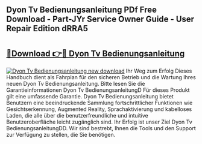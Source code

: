 ## Dyon Tv Bedienungsanleitung PDf Free Download - Part-JYr Service Owner Guide - User Repair Edition dRRA5

# <h2><a href="http://df1e42u.blite.top/?on=Dyon+Tv+Bedienungsanleitung">🔗Download 👉🔴 Dyon Tv Bedienungsanleitung</a></h2>

[![Dyon Tv Bedienungsanleitung new download](https://i.imgur.com/lujVjoI.png)](http://df1e42u.blite.top/?on=Dyon+Tv+Bedienungsanleitung)
Ihr Weg zum Erfolg Dieses Handbuch dient als Fahrplan für den sicheren Betrieb und die Wartung Ihres neuen Dyon Tv Bedienungsanleitung. Bitte lesen Sie die Garantieinformationen Dyon Tv BedienungsanleitungD Für dieses Produkt gilt eine umfassende Garantie. Dyon Tv Bedienungsanleitung bietet Benutzern eine beeindruckende Sammlung fortschrittlicher Funktionen wie Gesichtserkennung, Augmented Reality, Sprachaktivierung und kabelloses Laden, die alle über die benutzerfreundliche und intuitive Benutzeroberfläche leicht zugänglich sind. Ihr Erfolg ist unser Ziel Dyon Tv BedienungsanleitungDD. Wir sind bestrebt, Ihnen die Tools und den Support zur Verfügung zu stellen, die Sie benötigen.
